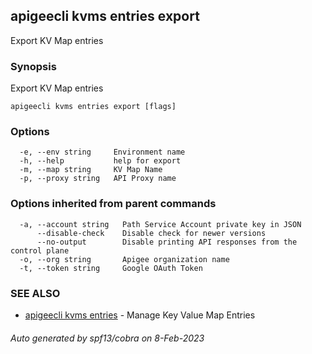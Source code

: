## apigeecli kvms entries export

Export KV Map entries

### Synopsis

Export KV Map entries

```
apigeecli kvms entries export [flags]
```

### Options

```
  -e, --env string     Environment name
  -h, --help           help for export
  -m, --map string     KV Map Name
  -p, --proxy string   API Proxy name
```

### Options inherited from parent commands

```
  -a, --account string   Path Service Account private key in JSON
      --disable-check    Disable check for newer versions
      --no-output        Disable printing API responses from the control plane
  -o, --org string       Apigee organization name
  -t, --token string     Google OAuth Token
```

### SEE ALSO

* [apigeecli kvms entries](apigeecli_kvms_entries.md)	 - Manage Key Value Map Entries

###### Auto generated by spf13/cobra on 8-Feb-2023
